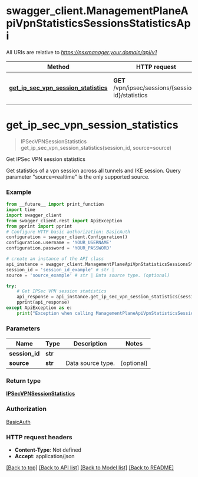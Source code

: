 # swagger_client.ManagementPlaneApiVpnStatisticsSessionsStatisticsApi

All URIs are relative to *https://nsxmanager.your.domain/api/v1*

Method | HTTP request | Description
------------- | ------------- | -------------
[**get_ip_sec_vpn_session_statistics**](ManagementPlaneApiVpnStatisticsSessionsStatisticsApi.md#get_ip_sec_vpn_session_statistics) | **GET** /vpn/ipsec/sessions/{session-id}/statistics | Get IPSec VPN session statistics

# **get_ip_sec_vpn_session_statistics**
> IPSecVPNSessionStatistics get_ip_sec_vpn_session_statistics(session_id, source=source)

Get IPSec VPN session statistics

Get statistics of a vpn session across all tunnels and IKE session. Query parameter \"source=realtime\" is the only supported source.

### Example
```python
from __future__ import print_function
import time
import swagger_client
from swagger_client.rest import ApiException
from pprint import pprint
# Configure HTTP basic authorization: BasicAuth
configuration = swagger_client.Configuration()
configuration.username = 'YOUR_USERNAME'
configuration.password = 'YOUR_PASSWORD'

# create an instance of the API class
api_instance = swagger_client.ManagementPlaneApiVpnStatisticsSessionsStatisticsApi(swagger_client.ApiClient(configuration))
session_id = 'session_id_example' # str | 
source = 'source_example' # str | Data source type. (optional)

try:
    # Get IPSec VPN session statistics
    api_response = api_instance.get_ip_sec_vpn_session_statistics(session_id, source=source)
    pprint(api_response)
except ApiException as e:
    print("Exception when calling ManagementPlaneApiVpnStatisticsSessionsStatisticsApi->get_ip_sec_vpn_session_statistics: %s\n" % e)
```

### Parameters

Name | Type | Description  | Notes
------------- | ------------- | ------------- | -------------
 **session_id** | **str**|  | 
 **source** | **str**| Data source type. | [optional] 

### Return type

[**IPSecVPNSessionStatistics**](IPSecVPNSessionStatistics.md)

### Authorization

[BasicAuth](../README.md#BasicAuth)

### HTTP request headers

 - **Content-Type**: Not defined
 - **Accept**: application/json

[[Back to top]](#) [[Back to API list]](../README.md#documentation-for-api-endpoints) [[Back to Model list]](../README.md#documentation-for-models) [[Back to README]](../README.md)

